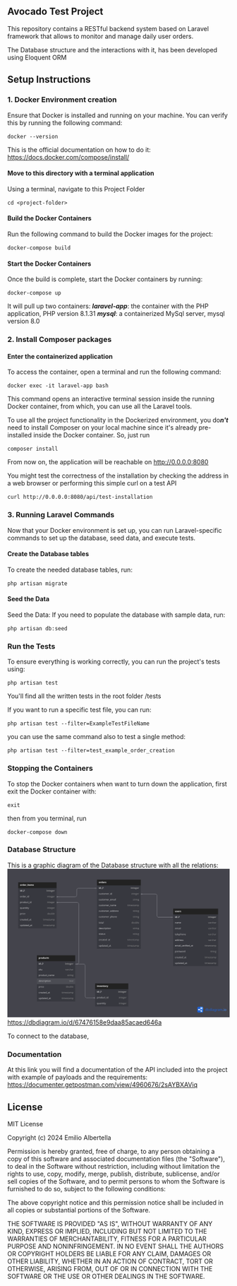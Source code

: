 ## Avocado Test Project

This repository contains a RESTful backend system based on Laravel framework that allows to monitor and manage daily user orders.

The Database structure and the interactions with it, has been developed using Eloquent ORM 

## Setup Instructions

### 1. Docker Environment creation

Ensure that Docker is installed and running on your machine. You can verify this by running the following command:
```
docker --version
```
This is the official documentation on how to do it:
https://docs.docker.com/compose/install/

#### Move to this directory with a terminal application

Using a terminal, navigate to this Project Folder
````
cd <project-folder>
````
#### Build the Docker Containers
Run the following command to build the Docker images for the project:
````
docker-compose build
````

#### Start the Docker Containers
Once the build is complete, start the Docker containers by running:
````
docker-compose up
````
It will pull up two containers:
***laravel-app***: the container with the PHP application, PHP version 8.1.31
***mysql***: a containerized MySql server, mysql version 8.0

### 2. Install Composer packages 
#### Enter the containerized application
To access the container, open a terminal and run the following command:
````
docker exec -it laravel-app bash
````
This command opens an interactive terminal session inside the running Docker container, from which, you can use all the Laravel tools.

To use all the project functionality in the Dockerized environment, you do***n't*** need to install Composer on your local machine since it's already pre-installed inside the Docker container.
So, just run
````
composer install
````

From now on, the application will be reachable on http://0.0.0.0:8080

You might test the correctness of the installation by checking the address in a web browser 
or performing this simple curl on a test API
````
curl http://0.0.0.0:8080/api/test-installation
````

### 3. Running Laravel Commands
Now that your Docker environment is set up, you can run Laravel-specific commands to set up the database, seed data, and execute tests.

#### Create the Database tables 
To create the needed database tables, run:
````
php artisan migrate
````

#### Seed the Data
Seed the Data: If you need to populate the database with sample data, run:
````
php artisan db:seed
````

### Run the Tests
To ensure everything is working correctly, you can run the project's tests using:
````
php artisan test
````
You'll find all the written tests in the root folder /tests

If you want to run a specific test file, you can run:
````
php artisan test --filter=ExampleTestFileName
````

you can use the same command also to test a single method:
````
php artisan test --filter=test_example_order_creation
````

### Stopping the Containers
To stop the Docker containers when want to turn down the application, first exit the Docker container with:
````
exit
````
then from you terminal, run
````
docker-compose down
````

### Database Structure
This is a graphic diagram of the Database structure with all the relations:
![DB schema](resources/images/db_schema.png)
https://dbdiagram.io/d/67476158e9daa85acaed646a

To connect to the database,  

### Documentation
At this link you will find a documentation of the API included into the project with example of payloads and the requirements:
https://documenter.getpostman.com/view/4960676/2sAYBXAViq

## License

MIT License

Copyright (c) 2024 Emilio Albertella

Permission is hereby granted, free of charge, to any person obtaining a copy
of this software and associated documentation files (the "Software"), to deal
in the Software without restriction, including without limitation the rights
to use, copy, modify, merge, publish, distribute, sublicense, and/or sell
copies of the Software, and to permit persons to whom the Software is
furnished to do so, subject to the following conditions:

The above copyright notice and this permission notice shall be included in all
copies or substantial portions of the Software.

THE SOFTWARE IS PROVIDED "AS IS", WITHOUT WARRANTY OF ANY KIND, EXPRESS OR
IMPLIED, INCLUDING BUT NOT LIMITED TO THE WARRANTIES OF MERCHANTABILITY,
FITNESS FOR A PARTICULAR PURPOSE AND NONINFRINGEMENT. IN NO EVENT SHALL THE
AUTHORS OR COPYRIGHT HOLDERS BE LIABLE FOR ANY CLAIM, DAMAGES OR OTHER
LIABILITY, WHETHER IN AN ACTION OF CONTRACT, TORT OR OTHERWISE, ARISING FROM,
OUT OF OR IN CONNECTION WITH THE SOFTWARE OR THE USE OR OTHER DEALINGS IN THE
SOFTWARE.
